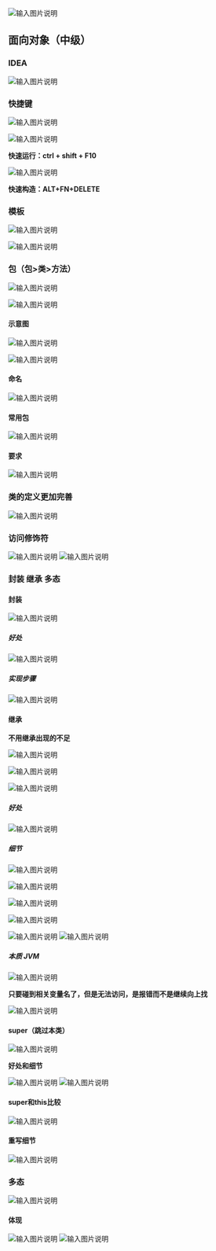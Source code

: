![输入图片说明](/imgs/2024-07-12/rl95OgdaeALatiAt.png)

## 面向对象（中级）

### IDEA
![输入图片说明](/imgs/2024-07-12/47tJBowFTyNXO9cp.png)

### 快捷键
![输入图片说明](/imgs/2024-07-12/Uy3omsXpr9Fk9J4K.png)

![输入图片说明](/imgs/2024-07-12/rKploEJYa0tNUTV9.png)

**快速运行：ctrl + shift + F10**

![输入图片说明](/imgs/2024-07-12/8zTT3sNiC7MkZiLc.png)

**快速构造：ALT+FN+DELETE**

### 模板

![输入图片说明](/imgs/2024-07-12/N9CDWA575i066asq.png)

![输入图片说明](/imgs/2024-07-12/LOGMk2vj4yQbLTlb.png)

### 包（包>类>方法）

![输入图片说明](/imgs/2024-07-12/eC4nRpw6FEgmSD71.png)

![输入图片说明](/imgs/2024-07-12/wwmW6WDLHbeKQ6IP.png)

#### 示意图
![输入图片说明](/imgs/2024-07-12/VnpxYjag2B3LGs9R.png)

![输入图片说明](/imgs/2024-07-12/XUwGhdFXzNEG4jBX.png)

#### 命名
![输入图片说明](/imgs/2024-07-12/e1XpDIaJgCn2v6ku.png)

#### 常用包
![输入图片说明](/imgs/2024-07-12/7vBdPXXhAdYQPU68.png)
#### 要求

![输入图片说明](/imgs/2024-07-12/Hm7whZo7L3f1H4as.png)

### 类的定义更加完善
![输入图片说明](/imgs/2024-07-12/AEfjiqRW1Ko5YaXg.png)

### 访问修饰符
![输入图片说明](/imgs/2024-07-12/zCoQbvdRGAx3PYV3.png)
![输入图片说明](/imgs/2024-07-12/HV3D2obuS8NUQWvk.png)

### 封装 继承 多态
#### 封装
![输入图片说明](/imgs/2024-07-12/tQfqSkza28wouzYw.png)

##### 好处

![输入图片说明](/imgs/2024-07-12/f8ERAYKvCCpRuQRv.png)

##### 实现步骤

![输入图片说明](/imgs/2024-07-12/Amu924wipurDZmGj.png)


#### 继承
**不用继承出现的不足**

![输入图片说明](/imgs/2024-07-12/1pwRU8QCH8uJCEoJ.png)

![输入图片说明](/imgs/2024-07-12/HH7oZulroXRQ3zGB.png)

![输入图片说明](/imgs/2024-07-12/MRTvZRkdO2muJOJ8.png)

##### 好处
![输入图片说明](/imgs/2024-07-12/QLJ1IqLQGje9xTGE.png)

##### 细节
![输入图片说明](/imgs/2024-07-12/KH0fWNrK9W2wvaJi.png)

![输入图片说明](/imgs/2024-07-12/PhH8F3oyUdJqafAw.png)

![输入图片说明](/imgs/2024-07-12/URpKoUQu65S4JqOX.png)

![输入图片说明](/imgs/2024-07-12/zY4UQWF4qbTt6RGB.png)

![输入图片说明](/imgs/2024-07-12/M3VQPIMFJZIPDSHs.png)
![输入图片说明](/imgs/2024-07-12/tzQnhH6NmusJTRMG.png)

##### 本质 JVM
![输入图片说明](/imgs/2024-07-12/DWaQ52GD5RP4JSpo.png)

**只要碰到相关变量名了，但是无法访问，是报错而不是继续向上找**

![输入图片说明](/imgs/2024-07-12/74TiWlyVDFggxoQO.png)

#### super（跳过本类）

![输入图片说明](/imgs/2024-07-12/YChrzDlTLR9qxBaJ.png)

**好处和细节**

![输入图片说明](/imgs/2024-07-12/8IhLKZ3N24L4QrEx.png)
![输入图片说明](/imgs/2024-07-12/VM8GRDujz0ahtafA.png)

#### super和this比较
![输入图片说明](/imgs/2024-07-12/vIgWzGoIdPNRnVwO.png)

#### 重写细节
![输入图片说明](/imgs/2024-07-12/rXnix5JDxEDr1eJW.png)

### 多态
![输入图片说明](/imgs/2024-07-12/47qIEFoPSfX4JXLA.png)

#### 体现

![输入图片说明](/imgs/2024-07-12/QEaw744Y5Yd1BSU1.png)
![输入图片说明](/imgs/2024-07-12/EsqeZy0RVWNeAzvb.png)






<!--stackedit_data:
eyJoaXN0b3J5IjpbNzY1NjkxNTA0LC0zMTY2NjI2MzksMzQzND
Y4OTA5LDIzOTkxNDg4LC00NTg5MzAyNiwxMDQ2NDI4NzEyLDEy
MTE1ODM2MjUsMTI3NTU2ODI3NCwtMjA0NTYzMjk5NiwtMTczMz
g1Njg1NCw2MjMyMzE2NjcsMTc2NjY5MTAwNywtNTA2MzAyNjYy
LDE4NTcxNzUyNzMsLTE1OTM3MDUxMTIsLTE5NjMyNDEyNDYsMT
g0MzI5NjEzNiwxNzI5MDMxNTY2LC00MTgwNjMyNjksLTE0MDQ5
NTIzOTFdfQ==
-->